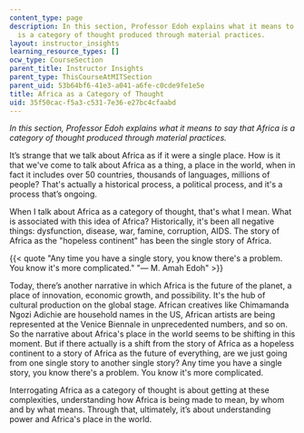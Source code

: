 ```yaml
---
content_type: page
description: In this section, Professor Edoh explains what it means to say that Africa
  is a category of thought produced through material practices.
layout: instructor_insights
learning_resource_types: []
ocw_type: CourseSection
parent_title: Instructor Insights
parent_type: ThisCourseAtMITSection
parent_uid: 53b64bf6-41e3-a041-a6fe-c0cde9fe1e5e
title: Africa as a Category of Thought
uid: 35f50cac-f5a3-c531-7e36-e27bc4cfaabd
---
```


_In this section, Professor Edoh explains what it means to say that Africa is a category of thought produced through material practices._

It’s strange that we talk about Africa as if it were a single place. How is it that we've come to talk about Africa as a thing, a place in the world, when in fact it includes over 50 countries, thousands of languages, millions of people? That's actually a historical process, a political process, and it's a process that’s ongoing.

When I talk about Africa as a category of thought, that's what I mean. What is associated with this idea of Africa? Historically, it's been all negative things: dysfunction, disease, war, famine, corruption, AIDS. The story of Africa as the "hopeless continent" has been the single story of Africa.

{{< quote "Any time you have a single story, you know there's a problem. You know it's more complicated." "— M. Amah Edoh" >}}

Today, there’s another narrative in which Africa is the future of the planet, a place of innovation, economic growth, and possibility. It's the hub of cultural production on the global stage. African creatives like Chimamanda Ngozi Adichie are household names in the US, African artists are being represented at the Venice Biennale in unprecedented numbers, and so on. So the narrative about Africa's place in the world seems to be shifting in this moment. But if there actually is a shift from the story of Africa as a hopeless continent to a story of Africa as the future of everything, are we just going from one single story to another single story? Any time you have a single story, you know there's a problem. You know it's more complicated.

Interrogating Africa as a category of thought is about getting at these complexities, understanding how Africa is being made to mean, by whom and by what means. Through that, ultimately, it’s about understanding power and Africa's place in the world.